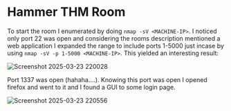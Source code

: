 # Hammer THM Room

To start the room I enumerated by doing `nmap -sV <MACHINE-IP>`. I noticed only port 22 was open and considering the rooms description mentioned a web application I expanded the range
to include ports 1-5000 just incase by using `nmap -sV -p 1-5000 <MACHINE-IP>`. This yielded an interesting result:

![Screenshot 2025-03-23 220028](https://github.com/user-attachments/assets/3b8622e3-24bc-4518-874f-9fe311bbe1b1)

Port 1337 was open (hahaha....). Knowing this port was open I opened firefox and went to it and I found a GUI to some login page. 

![Screenshot 2025-03-23 220556](https://github.com/user-attachments/assets/84df5b3c-d53a-4967-a068-c6832d88df2e)
